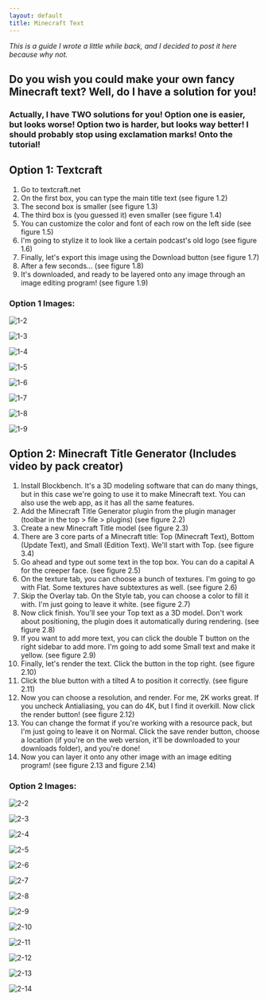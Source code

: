 ```yaml
---
layout: default
title: Minecraft Text
---
```

*This is a guide I wrote a little while back, and I decided to post it here because why not.*

## Do you wish you could make your own fancy Minecraft text? Well, do I have a solution for you!

### Actually, I have TWO solutions for you! Option one is easier, but looks worse! Option two is harder, but looks way better! I should probably stop using exclamation marks! Onto the tutorial!

## Option 1: Textcraft
1. Go to textcraft.net
2. On the first box, you can type the main title text (see figure 1.2)
3. The second box is smaller (see figure 1.3)
4. The third box is (you guessed it) even smaller (see figure 1.4)
5. You can customize the color and font of each row on the left side (see figure 1.5)
6. I'm going to stylize it to look like a certain podcast's old logo (see figure 1.6)
7. Finally, let's export this image using the Download button (see figure 1.7)
8. After a few seconds... (see figure 1.8)
9. It's downloaded, and ready to be layered onto any image through an image editing program! (see figure 1.9)

### Option 1 Images:
![1-2](/images/minecraft-text/1-2.jpg)  
  
![1-3](/images/minecraft-text/1-3.jpg)  
  
![1-4](/images/minecraft-text/1-4.jpg)  
  
![1-5](/images/minecraft-text/1-5.jpg)  
  
![1-6](/images/minecraft-text/1-6.jpg)  
  
![1-7](/images/minecraft-text/1-7.jpg)  
  
![1-8](/images/minecraft-text/1-8.jpg)  
  
![1-9](/images/minecraft-text/1-9.jpg)


## Option 2: Minecraft Title Generator (Includes video by pack creator)
1. Install Blockbench. It's a 3D modeling software that can do many things, but in this case we're going to use it to make Minecraft text. You can also use the web app, as it has all the same features.
2. Add the Minecraft Title Generator plugin from the plugin manager (toolbar in the top > file > plugins) (see figure 2.2)
3. Create a new Minecraft Title model (see figure 2.3)
4. There are 3 core parts of a Minecraft title: Top (Minecraft Text), Bottom (Update Text), and Small (Edition Text). We'll start with Top. (see figure 3.4)
5. Go ahead and type out some text in the top box. You can do a capital A for the creeper face. (see figure 2.5)
6. On the texture tab, you can choose a bunch of textures. I'm going to go with Flat. Some textures have subtextures as well. (see figure 2.6)
7. Skip the Overlay tab. On the Style tab, you can choose a color to fill it with. I'm just going to leave it white. (see figure 2.7)
8. Now click finish. You'll see your Top text as a 3D model. Don't work about positioning, the plugin does it automatically during rendering. (see figure 2.8)
9. If you want to add more text, you can click the double T button on the right sidebar to add more. I'm going to add some Small text and make it yellow. (see figure 2.9)
10. Finally, let's render the text. Click the button in the top right. (see figure 2.10)
11. Click the blue button with a tilted A to position it correctly. (see figure 2.11)
12. Now you can choose a resolution, and render. For me, 2K works great. If you uncheck Antialiasing, you can do 4K, but I find it overkill. Now click the render button! (see figure 2.12)
13. You can change the format if you're working with a resource pack, but I'm just going to leave it on Normal. Click the save render button, choose a location (if you're on the web version, it'll be downloaded to your downloads folder), and you're done! 
14. Now you can layer it onto any other image with an image editing program! (see figure 2.13 and figure 2.14)

### Option 2 Images:
![2-2](/images/minecraft-text/2-2.jpg)  
  
![2-3](/images/minecraft-text/2-3.jpg)  
  
![2-4](/images/minecraft-text/2-4.jpg)  
  
![2-5](/images/minecraft-text/2-5.jpg)  
  
![2-6](/images/minecraft-text/2-6.jpg)  
  
![2-7](/images/minecraft-text/2-7.jpg)  
  
![2-8](/images/minecraft-text/2-8.jpg)  
  
![2-9](/images/minecraft-text/2-9.jpg)  
  
![2-10](/images/minecraft-text/2-10.jpg)  
  
![2-11](/images/minecraft-text/2-11.jpg)  
  
![2-12](/images/minecraft-text/2-12.jpg)  
  
![2-13](/images/minecraft-text/2-13.jpg)  
  
![2-14](/images/minecraft-text/2-14.jpg)  